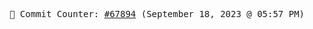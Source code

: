 <p align="center">
    <samp>
        📮 Commit Counter: <a href="https://github.com/Javascript-void0/Javascript-void0/commits/main">#67894</a> (September 18, 2023 @ 05:57 PM)
    </samp>
</p>